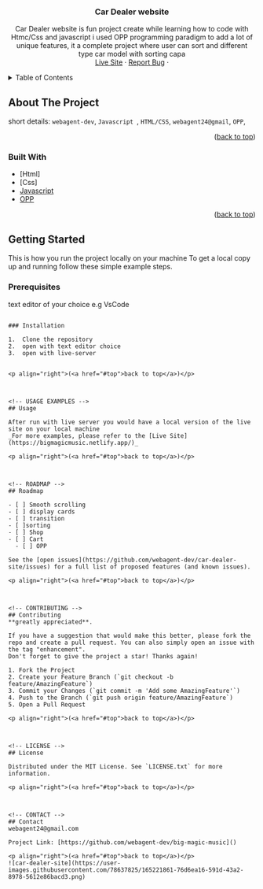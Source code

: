 <h3 align="center">Car Dealer website </h3>

  <p align="center">
      Car Dealer website is fun project create while learning how to code with Htmc/Css and 
  javascript i used OPP programming paradigm to add a lot of unique features, it a complete project where user can sort and different type car model
    with sorting capa
    <br />
    <a href="https://bigmagicmusic.netlify.app/">Live Site</a>
    ·
    <a href="https://github.com/webagent-dev/big-magic-music/issues">Report Bug</a>
    ·

  </p>
</div>



<!-- TABLE OF CONTENTS -->
<details>
  <summary>Table of Contents</summary>
  <ol>
    <li>
      <a href="#about-the-project">About The Project</a>
      <ul>
        <li><a href="#built-with">Built With</a></li>
      </ul>
    </li>
    <li>
      <a href="#getting-started">Getting Started</a>
      <ul>
        <li><a href="#prerequisites">Prerequisites</a></li>
        <li><a href="#installation">Installation</a></li>
      </ul>
    </li>
    <li><a href="#usage">Usage</a></li>
    <li><a href="#roadmap">Roadmap</a></li>
    <li><a href="#contributing">Contributing</a></li>
    <li><a href="#license">License</a></li>
    <li><a href="#contact">Contact</a></li>
    <li><a href="#acknowledgments">Acknowledgments</a></li>
  </ol>
</details>



<!-- ABOUT THE PROJECT -->
## About The Project

short details: `webagent-dev`, `Javascript `, `HTML/CSS`, `webagent24@gmail`, `OPP`,

<p align="right">(<a href="#top">back to top</a>)</p>



### Built With
* [Html]
* [Css]
* [Javascript ](https://react-reveal.com/)
* [OPP](https://reactjs.org/)

<p align="right">(<a href="#top">back to top</a>)</p>



<!-- GETTING STARTED -->
## Getting Started

This is  how you run the project locally on your machine
To get a local copy up and running follow these simple example steps.

### Prerequisites
text editor of your choice e.g VsCode
  ```

### Installation

1.  Clone the repository 
2.  open with text editor choice 
3.  open with live-server
   

<p align="right">(<a href="#top">back to top</a>)</p>



<!-- USAGE EXAMPLES -->
## Usage

After run with live server you would have a local version of the live site on your local machine
_For more examples, please refer to the [Live Site](https://bigmagicmusic.netlify.app/)_

<p align="right">(<a href="#top">back to top</a>)</p>



<!-- ROADMAP -->
## Roadmap

- [ ] Smooth scrolling
- [ ] display cards
- [ ] transition
- [ ]sorting
- [ ] Shop
- [ ] Cart
    - [ ] OPP

See the [open issues](https://github.com/webagent-dev/car-dealer-site/issues) for a full list of proposed features (and known issues).

<p align="right">(<a href="#top">back to top</a>)</p>



<!-- CONTRIBUTING -->
## Contributing
 **greatly appreciated**.

If you have a suggestion that would make this better, please fork the repo and create a pull request. You can also simply open an issue with the tag "enhancement".
Don't forget to give the project a star! Thanks again!

1. Fork the Project
2. Create your Feature Branch (`git checkout -b feature/AmazingFeature`)
3. Commit your Changes (`git commit -m 'Add some AmazingFeature'`)
4. Push to the Branch (`git push origin feature/AmazingFeature`)
5. Open a Pull Request

<p align="right">(<a href="#top">back to top</a>)</p>



<!-- LICENSE -->
## License

Distributed under the MIT License. See `LICENSE.txt` for more information.

<p align="right">(<a href="#top">back to top</a>)</p>



<!-- CONTACT -->
## Contact
webagent24@gmail.com

Project Link: [https://github.com/webagent-dev/big-magic-music]()

<p align="right">(<a href="#top">back to top</a>)</p>
![car-dealer-site](https://user-images.githubusercontent.com/78637825/165221861-76d6ea16-591d-43a2-8978-5612e86bacd3.png)
